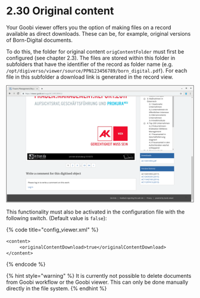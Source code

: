 # 2.30 Original content

Your Goobi viewer offers you the option of making files on a record available as direct downloads. These can be, for example, original versions of Born-Digital documents. 

To do this, the folder for original content `origContentFolder` must first be configured \(see chapter 2.3\). The files are stored within this folder in subfolders that have the identifier of the record as folder name \(e.g. `/opt/digiverso/viewer/source/PPN123456789/born_digital.pdf`\). For each file in this subfolder a download link is generated in the record view.

![A file is additionally offered for download in the sidebar](../.gitbook/assets/2.30.png)

This functionality must also be activated in the configuration file with the following switch. \(Default value is `false`\):

{% code title="config\_viewer.xml" %}
```markup
<content>
     <originalContentDownload>true</originalContentDownload>
</content>
```
{% endcode %}

{% hint style="warning" %}
It is currently not possible to delete documents from Goobi workflow or the Goobi viewer. This can only be done manually directly in the file system.
{% endhint %}

